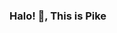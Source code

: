 ### Halo! 👋, This is Pike

<!--
**pike-msonda/pike-msonda** is a ✨ _special_ ✨ repository because its `README.md` (this file) appears on your GitHub profile.

Here are some ideas to get you started:
[![Gmail Badge](https://img.shields.io/badge/-pike.msonda@gmail.com-c14438?style=flat&logo=Gmail&logoColor=white&link=mailto:pike.msonda@gmail.com)](pike.msonda@gmail.com)

[![Linkedin Badge](https://img.shields.io/badge/-pikemsonda?style=flat&logo=Linkedin&logoColor=white&link=https://www.linkedin.com/in/pikemsonda/)](https://www.linkedin.com/in/pikemsonda/) 

- 🔭 I’m currently working on ...
- 🌱 I’m currently learning ...
- 👯 I’m looking to collaborate on ...
- 🤔 I’m looking for help with ...
- 💬 Ask me about ...
- 📫 How to reach me: ...
- 😄 Pronouns: ...
- ⚡ Fun fact: ...
-->
